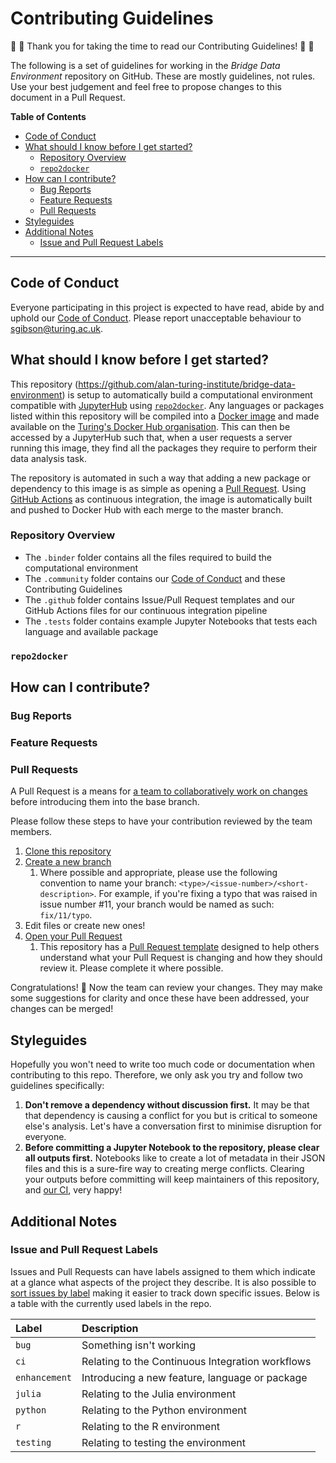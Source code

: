 # Contributing Guidelines

:space_invader: :tada: Thank you for taking the time to read our Contributing Guidelines! :tada: :space_invader:

The following is a set of guidelines for working in the _Bridge Data Environment_ repository on GitHub.
These are mostly guidelines, not rules.
Use your best judgement and feel free to propose changes to this document in a Pull Request.

**Table of Contents**

- [Code of Conduct](#code-of-conduct)
- [What should I know before I get started?](#what-should-i-know-before-i-get-started)
  - [Repository Overview](#repository-overview)
  - [`repo2docker`](#repo2docker)
- [How can I contribute?](#how-can-i-contribute)
  - [Bug Reports](#bug-reports)
  - [Feature Requests](#feature-requests)
  - [Pull Requests](#pull-requests)
- [Styleguides](#styleguides)
- [Additional Notes](#additional-notes)
  - [Issue and Pull Request Labels](#issue-and-pull-request-labels)

---

## Code of Conduct

Everyone participating in this project is expected to have read, abide by and uphold our [Code of Conduct](.community/CODE_OF_CONDUCT.md).
Please report unacceptable behaviour to [sgibson@turing.ac.uk](mailto:sgibson@turing.ac.uk).

## What should I know before I get started?

This repository (<https://github.com/alan-turing-institute/bridge-data-environment>) is setup to automatically build a computational environment compatible with [JupyterHub](https://jupyter.org/hub) using [`repo2docker`](https://repo2docker.readthedocs.io).
Any languages or packages listed within this repository will be compiled into a [Docker image](https://searchitoperations.techtarget.com/definition/Docker-image) and made available on the [Turing's Docker Hub organisation](https://hub.docker.com/repository/docker/turinginst/bridge-data-env).
This can then be accessed by a JupyterHub such that, when a user requests a server running this image, they find all the packages they require to perform their data analysis task.

The repository is automated in such a way that adding a new package or dependency to this image is as simple as opening a [Pull Request](#pull-requests).
Using [GitHub Actions](https://help.github.com/en/actions) as continuous integration, the image is automatically built and pushed to Docker Hub with each merge to the master branch.

### Repository Overview

- The `.binder` folder contains all the files required to build the computational environment
- The `.community` folder contains our [Code of Conduct](.community/CODE_OF_CONDUCT.md) and these Contributing Guidelines
- The `.github` folder contains Issue/Pull Request templates and our GitHub Actions files for our continuous integration pipeline
- The `.tests` folder contains example Jupyter Notebooks that tests each language and available package

### `repo2docker`



## How can I contribute?

### Bug Reports

### Feature Requests

### Pull Requests

A Pull Request is a means for [a team to collaboratively work on changes](https://help.github.com/en/github/collaborating-with-issues-and-pull-requests/about-pull-requests) before introducing them into the base branch.

Please follow these steps to have your contribution reviewed by the team members.

1. [Clone this repository](https://help.github.com/en/github/creating-cloning-and-archiving-repositories/cloning-a-repository)
2. [Create a new branch](https://help.github.com/en/desktop/contributing-to-projects/creating-a-branch-for-your-work)
   1. Where possible and appropriate, please use the following convention to name your branch: `<type>/<issue-number>/<short-description>`.
      For example, if you're fixing a typo that was raised in issue number #11, your branch would be named as such: `fix/11/typo`.
3. Edit files or create new ones!
4. [Open your Pull Request](https://help.github.com/en/github/collaborating-with-issues-and-pull-requests/creating-a-pull-request)
   1. This repository has a [Pull Request template](.github/PULL_REQUEST_TEMPLATE.md) designed to help others understand what your Pull Request is changing and how they should review it.
      Please complete it where possible.

Congratulations! :tada:
Now the team can review your changes.
They may make some suggestions for clarity and once these have been addressed, your changes can be merged!

## Styleguides

Hopefully you won't need to write too much code or documentation when contributing to this repo.
Therefore, we only ask you try and follow two guidelines specifically:

1. **Don't remove a dependency without discussion first.**
   It may be that that dependency is causing a conflict for you but is critical to someone else's analysis.
   Let's have a conversation first to minimise disruption for everyone.
2. **Before committing a Jupyter Notebook to the repository, please clear all outputs first.**
   Notebooks like to create a lot of metadata in their JSON files and this is a sure-fire way to creating merge conflicts.
   Clearing your outputs before committing will keep maintainers of this repository, and [our CI](/.github/workflows/clean-notebook-metadata.yml), very happy!

## Additional Notes

### Issue and Pull Request Labels

Issues and Pull Requests can have labels assigned to them which indicate at a glance what aspects of the project they describe.
It is also possible to [sort issues by label](https://help.github.com/en/github/managing-your-work-on-github/filtering-issues-and-pull-requests-by-labels) making it easier to track down specific issues.
Below is a table with the currently used labels in the repo.

| Label | Description |
| :--- | :--- |
| `bug` | Something isn't working |
| `ci` | Relating to the Continuous Integration workflows |
| `enhancement` | Introducing a new feature, language or package |
| `julia` | Relating to the Julia environment |
| `python` | Relating to the Python environment |
| `r` | Relating to the R environment |
| `testing` | Relating to testing the environment |
